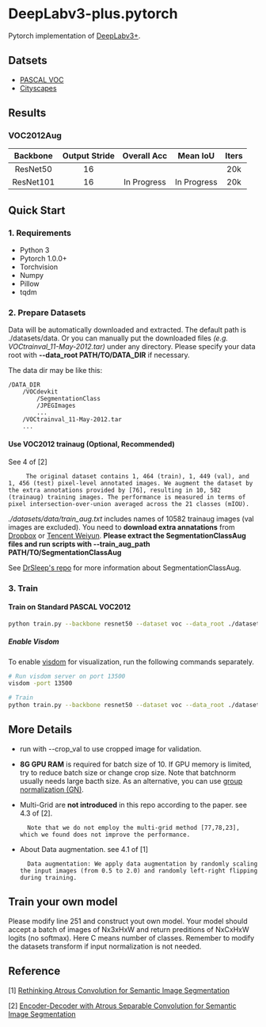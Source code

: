 # DeepLabv3-plus.pytorch

Pytorch implementation of [DeepLabv3+](https://arxiv.org/abs/1802.02611).

## Datsets
* [PASCAL VOC](http://host.robots.ox.ac.uk/pascal/VOC/)
* [Cityscapes](https://www.cityscapes-dataset.com) 

## Results
### VOC2012Aug
| Backbone   | Output Stride     | Overall Acc   | Mean IoU    |  Iters    |
| :--------: | :-------------:   | :-----------: | :--------:  |  :-----:  |
| ResNet50   | 16                |               |             |   20k     |
| ResNet101  | 16                | In Progress   | In Progress |   20k     |


## Quick Start
### 1. Requirements
* Python 3
* Pytorch 1.0.0+
* Torchvision
* Numpy
* Pillow
* tqdm

### 2. Prepare Datasets

Data will be automatically downloaded and extracted. The default path is ./datasets/data. Or you can manually put the downloaded files *(e.g. VOCtrainval_11-May-2012.tar)* under any directory. Please specify your data root with **--data_root PATH/TO/DATA_DIR** if necessary. 

The data dir may be like this:  
```
/DATA_DIR
    /VOCdevkit  
        /SegmentationClass
        /JPEGImages
        ...
    /VOCtrainval_11-May-2012.tar
    ...
```

#### Use VOC2012 trainaug (Optional, Recommended)

See 4 of [2]

         The original dataset contains 1, 464 (train), 1, 449 (val), and 1, 456 (test) pixel-level annotated images. We augment the dataset by the extra annotations provided by [76], resulting in 10, 582 (trainaug) training images. The performance is measured in terms of pixel intersection-over-union averaged across the 21 classes (mIOU).

*./datasets/data/train_aug.txt* includes names of 10582 trainaug images (val images are excluded). You need to **download extra annatations** from [Dropbox](https://www.dropbox.com/s/oeu149j8qtbs1x0/SegmentationClassAug.zip?dl=0) or [Tencent Weiyun](https://share.weiyun.com/5NmJ6Rk). **Please extract the SegmentationClassAug files and run scripts with --train_aug_path PATH/TO/SegmentationClassAug**

See [DrSleep's repo](https://github.com/DrSleep/tensorflow-deeplab-resnet) for more information about SegmentationClassAug.

### 3. Train
#### Train on Standard PASCAL VOC2012

```bash
python train.py --backbone resnet50 --dataset voc --data_root ./datasets/data --lr 3e-4 --epochs 60 --batch_size 10 
```

##### Enable Visdom
To enable [visdom]((https://github.com/facebookresearch/visdom)) for visualization, run the following commands separately.
```bash
# Run visdom server on port 13500
visdom -port 13500

# Train
python train.py --backbone resnet50 --dataset voc --data_root ./datasets/data --lr 3e-4 --epochs 60  --batch_size 10 --enable_vis --vis_env deeplab --vis_port 13500
```


## More Details

* run with --crop_val to use cropped image for validation.

* **8G GPU RAM** is required for batch size of 10. If GPU memory is limited, try to reduce batch size or change crop size. Note that batchnorm usually needs large bacth size. As an alternative, you can use [group normalization (GN)](https://arxiv.org/abs/1803.08494).

* Multi-Grid are **not introduced** in this repo according to the paper. see 4.3 of [2].

        Note that we do not employ the multi-grid method [77,78,23], which we found does not improve the performance.

* About Data augmentation. see 4.1 of [1]
  
        Data augmentation: We apply data augmentation by randomly scaling the input images (from 0.5 to 2.0) and randomly left-right flipping during training.


## Train your own model
Please modify line 251 and construct yout own model. Your model should accept a batch of images of Nx3xHxW and return preditions of NxCxHxW logits (no softmax). Here C means number of classes. Remember to modify the datasets transform if input normalization is not needed.

## Reference

[1] [Rethinking Atrous Convolution for Semantic Image Segmentation]([https://arxiv.org/pdf/1706.05587.pdf](https://arxiv.org/abs/1706.05587))

[2] [Encoder-Decoder with Atrous Separable Convolution for Semantic Image Segmentation](https://arxiv.org/abs/1802.02611)